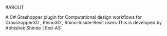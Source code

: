 #ABOUT

A C# Grashopper plugin for Computational design workflows for Grasshopper3D , Rhino3D , Rhino-Inside-Revit users
This is developed by Abhishek Shinde | Exd-AS

